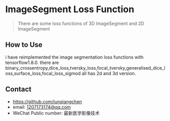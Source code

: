 # ImageSegment Loss Function
> There are some loss functions of 3D ImageSegment and 2D ImageSegment

## How to Use
i have reimplemented the image segmentation loss functions with tensorflow1.8.0.
there are binary_crossentropy,dice_loss,tversky_loss,focal_tversky,generalised_dice_loss,surface_loss,focal_loss_sigmod all has 2d and 3d version.

## Contact
* https://github.com/junqiangchen
* email: 1207173174@qq.com
* WeChat Public number: 最新医学影像技术
